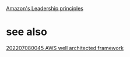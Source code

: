[Amazon's Leadership principles](https://www.aboutamazon.com/about-us/leadership-principles)

# see also

[202207080045 AWS well architected framework](202207080045%20AWS%20well%20architected%20framework.md)

